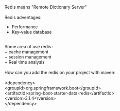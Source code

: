 
Redis means "Remote Dictionary Server" 
<br>
<br>
Redis adventages:
+ Performance
+ Key-value database
<br>
Some area of use redis :<br>
+ cache management<br>
+ session management<br>
+ Real time analysis<br>
<br>
How can you add the redis on your project with maven: <br>
<br>
&lt;dependency&gt;<br>
    &lt;groupId&gt;org.springframework.boot&lt;/groupId&gt;<br>
    &lt;artifactId&gt;spring-boot-starter-data-redis&lt;/artifactId&gt;<br>
    &lt;version&gt;3.1.4&lt;/version&gt;<br>
&lt;/dependency&gt;<br>
<br>
